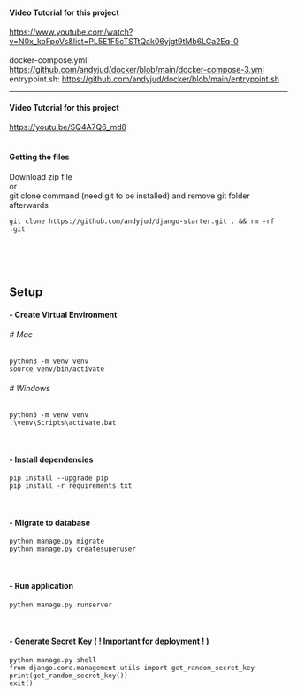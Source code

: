 #### Video Tutorial for this project
https://www.youtube.com/watch?v=N0x_koFpoVs&list=PL5E1F5cTSTtQak06yjgt9tMb6LCa2Eq-0
<br>
<br>
docker-compose.yml: https://github.com/andyjud/docker/blob/main/docker-compose-3.yml<br>
entrypoint.sh: https://github.com/andyjud/docker/blob/main/entrypoint.sh




---------------------------------------------------------


#### Video Tutorial for this project
https://youtu.be/SQ4A7Q6_md8
<br><br>

#### Getting the files
Download zip file<br> 
or <br>
git clone command (need git to be installed) and remove git folder afterwards
```
git clone https://github.com/andyjud/django-starter.git . && rm -rf .git
```
<br><br><br>

## Setup

#### - Create Virtual Environment
###### # Mac
```
python3 -m venv venv
source venv/bin/activate
```

###### # Windows
```
python3 -m venv venv
.\venv\Scripts\activate.bat
```

<br>

#### - Install dependencies
```
pip install --upgrade pip
pip install -r requirements.txt
```

<br>

#### - Migrate to database
```
python manage.py migrate
python manage.py createsuperuser
```

<br>

#### - Run application
```
python manage.py runserver
```

<br>

#### - Generate Secret Key ( ! Important for deployment ! )
```
python manage.py shell
from django.core.management.utils import get_random_secret_key
print(get_random_secret_key())
exit()
```


